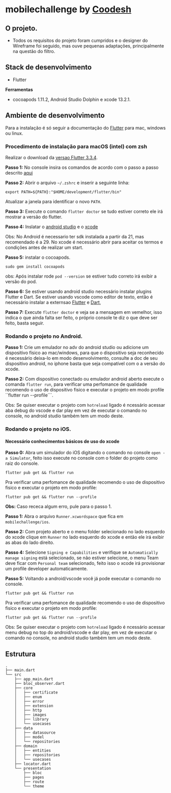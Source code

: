 # mobilechallenge by [Coodesh](https://lab.coodesh.com/public-challenges/mobile-challenge)

## O projeto.

* Todos os requisitos do projeto foram cumpridos e o designer do Wireframe foi seguido, mas ouve pequenas adaptações, principalmente na questão do filtro.

## Stack de desenvolvimento
* Flutter

**Ferramentas**
* cocoapods 1.11.2, Android Studio Dolphin e xcode 13.2.1.

## Ambiente de desenvolvimento

Para a instalação é só seguir a documentação do [Flutter](https://flutter.dev/docs/get-started/install) para mac, windows ou linux.

### Procedimento de instalação para macOS (intel) com zsh

Realizar o download da [versao Flutter 3.3.4](https://flutter.dev/docs/get-started/install/macos).

**Passo 1:** No console insira os comandos de acordo com o passo a passo descrito [aqui](https://flutter.dev/docs/get-started/install/macos)

**Passo 2:** Abrir o arquivo ```~/.zshrc``` e inserir a seguinte linha:

```
export PATH=${PATH}:"$HOME/development/flutter/bin"
```
Atualizar a janela para identificar o novo ```PATH```.

**Passo 3:** Execute o comando ```flutter doctor``` se tudo estiver correto ele irá mostrar a versão do flutter.

**Passo 4:** Inslatar o [android studio](https://developer.android.com/studio) e o [xcode](https://apps.apple.com/br/app/xcode/id497799835?mt=12)

Obs: No Android é necessario ter sdk instalada a partir da 21, mas recomendado é a 29. No xcode é necessário abrir para aceitar os termos e condições antes de realizar um start.


**Passo 5:** instalar o cocoapods.

```
sudo gem install cocoapods
```

obs: Após instalar rode ```pod --version``` se estiver tudo correto irá exibir a versão do pod.

**Passo 6:** Se estiver usando android studio necessário instalar plugins Flutter e Dart. Se estiver usando vscode como editor de texto, então é necessário instalar a externsao [Flutter](https://marketplace.visualstudio.com/items?itemName=Dart-Code.flutter) e [Dart](https://marketplace.visualstudio.com/items?itemName=Dart-Code.dart-code),

**Passo 7:** Execute ```flutter doctor``` e veja se a mensagem em vemelhor, isso indica o que ainda falta ser feito, o próprio console te diz o que deve ser feito, basta seguir.

### Rodando o projeto no Android.

**Passo 1:** Crie um emulador no adv do android studio ou adicione um dispositivo físico ao mac/windows, para que o dispositivo seja reconhecido é necessário deixa-lo em modo desenvolvimento, consulte a doc  de seu dispositivo android, no iphone basta que seja compatível com o a versão do xcode.

**Passo 2:** Com dispositivo conectado ou emulador android aberto execute o comanda ```flutter run```, para verificar uma perfomance de qualidade recomendo o uso de dispositivo fisico e executar o projeto em modo profile ``flutter run --profile```.

Obs: Se quiser executar o projeto com ```hotreload``` ligado é ncessário acessar aba debug do vscode e dar play em vez de executar o comando no console, no android studio também tem um modo deste.


### Rodando o projeto no iOS.
#### Necessário conhecimentos básicos de uso do xcode

**Passo 0:** Abra um simulador do iOS  digitando o comando no console ```open -a Simulator```, feito isso execute no console com o folder do projeto como raiz do console.
```
flutter pub get && flutter run
```
Pra verificar uma perfomance de qualidade recomendo o uso de dispositivo fisico e executar o projeto em modo profile:

 ```
flutter pub get && flutter run --profile
 ```

**Obs:** Caso receca algum erro, pule para o passo 1.

**Passo 1:** Abra o arquivo ```Runner.xcwordspace``` que fica em ```mobilechallenge/ios```.

**Passo 2:** Com projeto aberto e o menu folder selecionado no lado esquerdo do xcode clique em ```Runner``` no lado esquerdo do xcode e então ele irá exibir as abas do lado direito.

**Passo 4:** Selecione ```Signing e Capabilities``` e verifique se ```Automatically manage signing``` está selecionado, se não estiver selecione, o menu Team deve ficar com ```Personal team``` selecionado, feito isso o xcode irá provisionar um profile developer automaticamente.

**Passo 5:** Voltando a android/vscode você já pode executar o comando no console.

```
flutter pub get && flutter run
```
Pra verificar uma perfomance de qualidade recomendo o uso de dispositivo fisico e executar o projeto em modo profile:

 ```
flutter pub get && flutter run --profile
 ```

Obs: Se quiser executar o projeto com ```hotreload``` ligado é ncessário acessar menu debug no top do android/vscode e dar play, em vez de executar o comando no console, no android studio também tem um modo deste.


## Estrutura

```
.
├── main.dart
└── src
    ├── app_main.dart
    ├── bloc_observer.dart
    ├── core
    │   ├── certificate
    │   ├── enum
    │   ├── error
    │   ├── extension
    │   ├── http
    │   ├── images
    │   ├── library
    │   └── usecases
    ├── data
    │   ├── datasource
    │   ├── model
    │   └── repositories
    ├── domain
    │   ├── entities
    │   ├── repositories
    │   └── usecases
    ├── locator.dart
    └── presentation
        ├── bloc
        ├── pages
        ├── route
        └── theme
```


